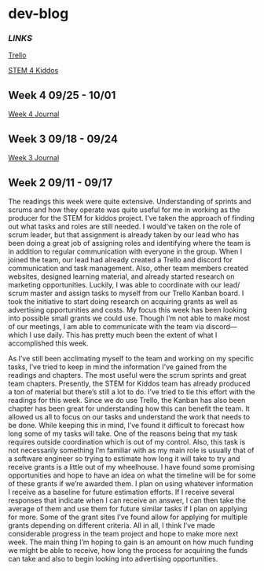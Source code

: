 # dev-blog
### *LINKS*
[Trello](https://ajsloan1020.wixsite.com/stemforkiddos)  

[STEM 4 Kiddos](https://trello.com/b/cmits3CZ/stem-for-kiddos)

## Week 4 09/25 - 10/01
[Week 4 Journal](https://github.com/ahvino/dev-blog/blob/main/Week%204%20journal.pdf)

## Week 3 09/18 - 09/24
[Week 3 Journal](https://github.com/ahvino/dev-blog/blob/main/Week%203%20journal.pdf)

## Week 2 09/11 - 09/17 
The readings this week were quite extensive. Understanding of sprints and scrums and how they operate was quite useful for me in working as the producer for the STEM for kiddos project. I’ve taken the approach of finding out what tasks and roles are still needed. I would’ve taken on the role of scrum leader, but that assignment is already taken by our lead who has been doing a great job of assigning roles and identifying where the team is in addition to regular communication with everyone in the group. When I joined the team, our lead had already created a Trello and discord for communication and task management. Also, other team members created websites, designed learning material, and already started research on marketing opportunities. Luckily, I was able to coordinate with our lead/ scrum master and assign tasks to myself from our Trello Kanban board. I took the initiative to start doing research on acquiring grants as well as advertising opportunities and costs. My focus this week has been looking into possible small grants we could use. Though I’m not able to make most of our meetings, I am able to communicate with the team via discord—which I use daily. This has pretty much been the extent of what I accomplished this week. 


As I’ve still been acclimating myself to the team and working on my specific tasks, I’ve tried to keep in mind the information I’ve gained from the readings and chapters. The most useful were the scrum sprints and great team chapters.  Presently, the STEM for Kiddos team has already produced a ton of material but there’s still a lot to do. I’ve tried to tie this effort with the readings for this week. Since we do use Trello, the Kanban has also been chapter has been great for understanding how this can benefit the team. It allowed us all to focus on our tasks and understand the work that needs to be done.  While keeping this in mind, I’ve found it difficult to forecast how long some of my tasks will take. One of the reasons being that my task requires outside coordination which is out of my control. Also, this task is not necessarily something I’m familiar with as my main role is usually that of a software engineer so trying to estimate how long it will take to try and receive grants is a little out of my wheelhouse. I have found some promising opportunities and hope to have an idea on what the timeline will be for some of these grants if we’re awarded them. I plan on using whatever information I receive as a baseline for future estimation efforts. If I receive several responses that indicate when I can receive an answer, I can then take the average of them and use them for future similar tasks if I plan on applying for more. Some of the grant sites I’ve found allow for applying for multiple grants depending on different criteria. All in all, I think I’ve made considerable progress in the team project and hope to make more next week.  The main thing I’m hoping to gain is an amount on how much funding we might be able to receive, how long the process for acquiring the funds can take and also to begin looking into advertising opportunities. 


